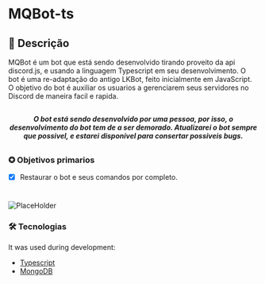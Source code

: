 # MQBot-ts
## 📖 Descrição 
<p>MQBot é um bot que está sendo desenvolvido tirando proveito da api discord.js, e usando a linguagem Typescript em seu desenvolvimento. O bot é uma re-adaptação do antigo LKBot, feito inicialmente em JavaScript. O objetivo do bot é auxiliar os usuarios a gerenciarem seus servidores no Discord de maneira facil e rapida.</p>

##

<h4 align="center"><em>O bot está sendo desenvolvido por uma pessoa, por isso, o desenvolvimento do bot tem de a ser demorado. Atualizarei o bot sempre que possivel, e estarei disponivel para consertar possiveis bugs.</em></h4>

##

### ✪ Objetivos primarios

- [x] Restaurar o bot e seus comandos por completo.

#
![PlaceHolder](https://s2.glbimg.com/gNx3bSr2tVULc3kK9mqggKyKJOg=/696x390/smart/filters:cover():strip_icc()/i.s3.glbimg.com/v1/AUTH_08fbf48bc0524877943fe86e43087e7a/internal_photos/bs/2020/h/w/Abq4oBSySsO0xmGnkDlg/discord.jpg)

### 🛠 Tecnologias

It was used during development:
- [Typescript](https://www.typescriptlang.org/)
- [MongoDB](https://www.mongodb.com/)

